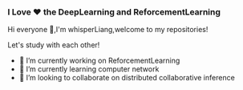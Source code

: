 ### I Love ❤ the DeepLearning and ReforcementLearning
Hi everyone 👋,I'm whisperLiang,welcome to my repositories!

Let's study with each other!



- 🔭 I’m currently working on ReforcementLearning
- 🌱 I’m currently learning computer network
- 👯 I’m looking to collaborate on distributed collaborative inference 

<!--
**whisperLiang/whisperLiang** is a ✨ _special_ ✨ repository because its `README.md` (this file) appears on your GitHub profile.

Here are some ideas to get you started:

- 🔭 I’m currently working on ...
- 🌱 I’m currently learning ...
- 👯 I’m looking to collaborate on ...
- 🤔 I’m looking for help with ...
- 💬 Ask me about ...
- 📫 How to reach me: ...
- 😄 Pronouns: ...
- ⚡ Fun fact: ...
-->

